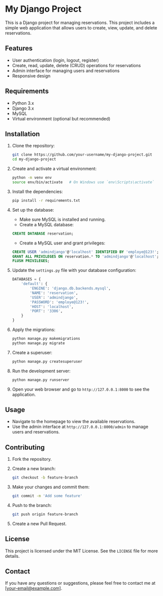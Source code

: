 # My Django Project

This is a Django project for managing reservations. This project includes a simple web application that allows users to create, view, update, and delete reservations.

## Features

- User authentication (login, logout, register)
- Create, read, update, delete (CRUD) operations for reservations
- Admin interface for managing users and reservations
- Responsive design

## Requirements

- Python 3.x
- Django 3.x
- MySQL
- Virtual environment (optional but recommended)

## Installation

1. Clone the repository:

    ```bash
    git clone https://github.com/your-username/my-django-project.git
    cd my-django-project
    ```

2. Create and activate a virtual environment:

    ```bash
    python -m venv env
    source env/bin/activate   # On Windows use `env\Scripts\activate`
    ```

3. Install the dependencies:

    ```bash
    pip install -r requirements.txt
    ```

4. Set up the database:

    - Make sure MySQL is installed and running.
    - Create a MySQL database:

    ```sql
    CREATE DATABASE reservation;
    ```

    - Create a MySQL user and grant privileges:

    ```sql
    CREATE USER 'admindjango'@'localhost' IDENTIFIED BY 'employe@123!';
    GRANT ALL PRIVILEGES ON reservation.* TO 'admindjango'@'localhost';
    FLUSH PRIVILEGES;
    ```

5. Update the `settings.py` file with your database configuration:

    ```python
    DATABASES = {
        'default': {
            'ENGINE': 'django.db.backends.mysql',
            'NAME': 'reservation',
            'USER': 'admindjango',
            'PASSWORD': 'employe@123!',
            'HOST': 'localhost',
            'PORT': '3306',
        }
    }
    ```

6. Apply the migrations:

    ```bash
    python manage.py makemigrations
    python manage.py migrate
    ```

7. Create a superuser:

    ```bash
    python manage.py createsuperuser
    ```

8. Run the development server:

    ```bash
    python manage.py runserver
    ```

9. Open your web browser and go to `http://127.0.0.1:8000` to see the application.

## Usage

- Navigate to the homepage to view the available reservations.
- Use the admin interface at `http://127.0.0.1:8000/admin` to manage users and reservations.

## Contributing

1. Fork the repository.
2. Create a new branch:

    ```bash
    git checkout -b feature-branch
    ```

3. Make your changes and commit them:

    ```bash
    git commit -m 'Add some feature'
    ```

4. Push to the branch:

    ```bash
    git push origin feature-branch
    ```

5. Create a new Pull Request.

## License

This project is licensed under the MIT License. See the `LICENSE` file for more details.

## Contact

If you have any questions or suggestions, please feel free to contact me at [your-email@example.com].
